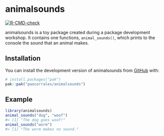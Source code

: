 
<!-- README.md is generated from README.Rmd. Please edit that file -->

# animalsounds

<!-- badges: start -->

[![R-CMD-check](https://github.com/paocorrales/animalsounds/actions/workflows/R-CMD-check.yaml/badge.svg)](https://github.com/paocorrales/animalsounds/actions/workflows/R-CMD-check.yaml)
<!-- badges: end -->

animalsounds is a toy package created during a package development
workshop. It contains one functions, `animal_sounds()`, which prints to
the console the sound that an animal makes.

## Installation

You can install the development version of animalsounds from
[GitHub](https://github.com/) with:

``` r
# install.packages("pak")
pak::pak("paocorrales/animalsounds")
```

## Example

``` r
library(animalsounds)
animal_sounds("dog", "woof")
#> [1] "The dog goes woof!"
animal_sounds("worm")
#> [1] "The worm makes no sound."
```
